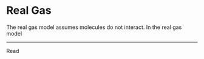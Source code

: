 # Real Gas

The real gas model assumes molecules do not interact. In the real gas model



---
Read 